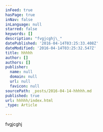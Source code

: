 ```yaml
---
inFeed: true
hasPage: true
inNav: false
inLanguage: null
starred: false
keywords: []
description: "fvgjcghj\_"
datePublished: '2016-04-14T03:25:33.408Z'
dateModified: '2016-04-14T03:25:32.547Z'
title: hhhhh
author: []
authors: []
publisher:
  name: null
  domain: null
  url: null
  favicon: null
sourcePath: _posts/2016-04-14-hhhhh.md
published: true
url: hhhhh/index.html
_type: Article

---
```

fvgjcghj